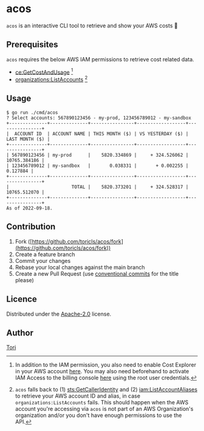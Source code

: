 # acos

`acos` is an interactive CLI tool to retrieve and show your AWS costs 💸

## Prerequisites

`acos` requires the below AWS IAM permissions to retrieve cost related data.

- [ce:GetCostAndUsage](https://docs.aws.amazon.com/aws-cost-management/latest/APIReference/API_GetCostAndUsage.html) [^1]
- [organizations:ListAccounts](https://docs.aws.amazon.com/organizations/latest/APIReference/API_ListAccounts.html) [^2]

[^1]: In addition to the IAM permission, you also need to enable Cost Explorer in your AWS account [here](https://us-east-1.console.aws.amazon.com/billing/home?#/reports). You may also need beforehand to activate IAM Access to the billing console [here](https://console.aws.amazon.com/billing/home#/account) using the root user credentials.
[^2]: `acos` falls back to (1) [sts:GetCallerIdentity](https://docs.aws.amazon.com/STS/latest/APIReference/API_GetCallerIdentity.html) and (2) [iam:ListAccountAliases](https://docs.aws.amazon.com/IAM/latest/APIReference/API_ListAccountAliases.html) to retrieve your AWS account ID and alias, in case `organizations:ListAccounts` fails. This should happen when the AWS account you're accessing via `acos` is not part of an AWS Organization's organization and/or you don't have enough permissions to use the API.

## Usage

```shell
$ go run ./cmd/acos
? Select accounts: 567890123456 - my-prod, 123456789012 - my-sandbox
+--------------+--------------+----------------+------------------+----------------+
|  ACCOUNT ID  | ACCOUNT NAME | THIS MONTH ($) | VS YESTERDAY ($) | LAST MONTH ($) |
+--------------+--------------+----------------+------------------+----------------+
| 567890123456 | my-prod      |    5820.334869 |     + 324.526062 |   10765.384186 |
| 123456789012 | my-sandbox   |       0.038331 |       + 0.002255 |       0.127884 |
+--------------+--------------+----------------+------------------+----------------+
|                       TOTAL |    5820.373201 |     + 324.528317 |   10765.512070 |
+--------------+--------------+----------------+------------------+----------------+
As of 2022-09-18.
```

## Contribution

1. Fork ([https://github.com/toricls/acos/fork](https://github.com/toricls/acos/fork))
4. Create a feature branch
5. Commit your changes
6. Rebase your local changes against the main branch
7. Create a new Pull Request (use [conventional commits] for the title please)

[conventional commits]: https://www.conventionalcommits.org/en/v1.0.0/

## Licence

Distributed under the [Apache-2.0](./LICENSE) license.

## Author

[Tori](https://github.com/toricls)

